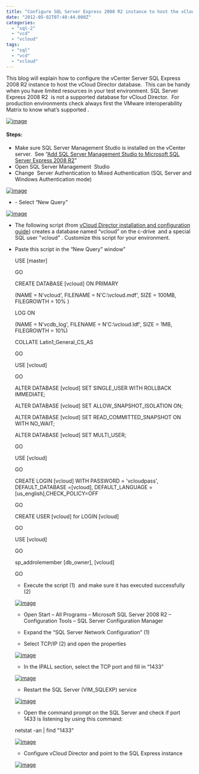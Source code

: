 ```yaml
---
title: "Configure SQL Server Express 2008 R2 instance to host the vCloud Director database"
date: "2012-05-02T07:40:44.000Z"
categories: 
  - "sql-2"
  - "vcd"
  - "vcloud"
tags: 
  - "sql"
  - "vcd"
  - "vcloud"
---
```


This blog will explain how to configure the vCenter Server SQL Express 2008 R2 instance to host the vCloud Director database.  This can be handy when you have limited resources in your test environment. SQL Server Express 2008 R2  is not a supported database for vCloud Director.  For production environments check always first the VMware interoperability Matrix to know what’s supported .

[![image](images/image_thumb.png "image")](https://www.ivobeerens.nl/wp-content/uploads/2012/05/image.png)

#### Steps:

- Make sure SQL Server Management Studio is installed on the vCenter server.  See “[Add SQL Server Management Studio to Microsoft SQL Server Express 2008 R2](https://www.ivobeerens.nl/2011/12/08/add-sql-server-management-studio-to-microsoft-sql-server-express-2008-r2/)”
- Open SQL Server Management  Studio
- Change  Server Authentication to Mixed Authentication (SQL Server and Windows Authentication mode)

[![image](images/image_thumb1.png "image")](https://www.ivobeerens.nl/wp-content/uploads/2012/05/image1.png)

- \- Select “New Query”

[![image](images/image_thumb2.png "image")](https://www.ivobeerens.nl/wp-content/uploads/2012/05/image2.png)

- The following script (from [vCloud Director installation and configuration guide](http://www.vmware.com/pdf/vcd_15_install.pdf)) creates a database named “vcloud” on the c-drive  and a special SQL user "vcloud” . Customize this script for your environment.
- Paste this script in the “New Query” window”
    
    USE \[master\] 
    
    GO
    
    CREATE DATABASE \[vcloud\] ON PRIMARY
    
    (NAME = N'vcloud', FILENAME = N'C:\\vcloud.mdf', SIZE = 100MB, FILEGROWTH = 10% )
    
    LOG ON
    
    (NAME = N'vcdb\_log', FILENAME = N'C:\\vcloud.ldf', SIZE = 1MB, FILEGROWTH = 10%)
    
    COLLATE Latin1\_General\_CS\_AS
    
    GO
    
    USE \[vcloud\]
    
    GO
    
    ALTER DATABASE \[vcloud\] SET SINGLE\_USER WITH ROLLBACK IMMEDIATE;
    
    ALTER DATABASE \[vcloud\] SET ALLOW\_SNAPSHOT\_ISOLATION ON;
    
    ALTER DATABASE \[vcloud\] SET READ\_COMMITTED\_SNAPSHOT ON WITH NO\_WAIT;
    
    ALTER DATABASE \[vcloud\] SET MULTI\_USER;
    
    GO
    
    USE \[vcloud\]
    
    GO
    
    CREATE LOGIN \[vcloud\] WITH PASSWORD = 'vcloudpass', DEFAULT\_DATABASE =\[vcloud\], DEFAULT\_LANGUAGE =\[us\_english\],CHECK\_POLICY=OFF
    
    GO
    
    CREATE USER \[vcloud\] for LOGIN \[vcloud\]
    
    GO
    
    USE \[vcloud\]
    
    GO
    
    sp\_addrolemember \[db\_owner\], \[vcloud\]
    
    GO
    
    - Execute the script (1)  and make sure it has executed successfully (2)
    
    [![image](images/image_thumb3.png "image")](https://www.ivobeerens.nl/wp-content/uploads/2012/05/image3.png)
    
    - Open Start – All Programs – Microsoft SQL Server 2008 R2 – Configuration Tools – SQL Server Configuration Manager
    
    - Expand the “SQL Server Network Configuration” (1)
    
    - Select TCP/IP (2) and open the properties
    
    [![image](images/image_thumb4.png "image")](https://www.ivobeerens.nl/wp-content/uploads/2012/05/image4.png)
    
    - In the IPALL section, select the TCP port and fill in “1433”
    
    [![image](images/image_thumb5.png "image")](https://www.ivobeerens.nl/wp-content/uploads/2012/05/image5.png)
    
    - Restart the SQL Server (VIM\_SQLEXP) service
    
    [![image](images/image_thumb6.png "image")](https://www.ivobeerens.nl/wp-content/uploads/2012/05/image6.png)
    
    - Open the command prompt on the SQL Server and check if port 1433 is listening by using this command:
    
    netstat -an | find "1433"
    
    [![image](images/image_thumb7.png "image")](https://www.ivobeerens.nl/wp-content/uploads/2012/05/image7.png)
    
    - Configure vCloud Director and point to the SQL Express instance
    
    [![image](images/image_thumb8.png "image")](https://www.ivobeerens.nl/wp-content/uploads/2012/05/image8.png)
